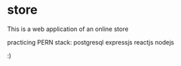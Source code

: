# store
This is a web application of an online store 


practicing PERN stack:
postgresql
expressjs
reactjs
nodejs


:)